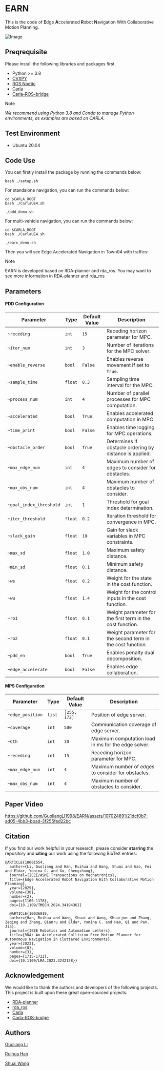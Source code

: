# EARN

This is the code of **E**dge **A**ccelerated **R**obot **N**avigation With Collaborative Motion Planning.

![Image](https://github.com/user-attachments/assets/2e347949-2c45-40ba-8180-0ae5f13b658e)

## Preqrequisite

Please install the following libraries and packages first.

- Python >= 3.8
- [CVXPY](https://www.cvxpy.org/)
- [ROS Noetic](https://wiki.ros.org/noetic)
- [Carla](https://carla.org/)
- [Carla-ROS-bridge](https://github.com/carla-simulator/ros-bridge)

> [!NOTE]
> *We recommend using Python 3.8 and Conda to manage Python environments, as examples are based on CARLA.*

## Test Environment 

- Ubuntu 20.04

## Code Use

You can firstly install the package by running the commands below:

```
bash ./setup.sh
```

For standalone navigation, you can run the commands below:
```
cd $CARLA_ROOT
bash ./CarlaUE4.sh
```
```
./pdd_demo.sh
```

For multi-vehicle navigation, you can run the commands below:
```
cd $CARLA_ROOT
bash ./CarlaUE4.sh
```
```
./earn_demo.sh
```

Then you will see Edge Accelerated Navigation in Town04 with traffics:



> [!NOTE]
EARN is developed based on RDA-planner and rda_ros. You may want to see more information in [RDA-planner](https://github.com/hanruihua/RDA-planner) and [rda_ros](https://github.com/hanruihua/rda_ros)


## Parameters

#### PDD Configuration

| Parameter               | Type    | Default Value | Description                                                |
| ----------------------- | ------- | ------------- | ---------------------------------------------------------- |
| `~receding`             | `int`   | `15`          | Receding horizon parameter for MPC.                        |
| `~iter_num`             | `int`   | `3`           | Number of iterations for the MPC solver.                   |
| `~enable_reverse`       | `bool`  | `False`       | Enables reverse movement if set to `True`.                 |
| `~sample_time`          | `float` | `0.3`         | Sampling time interval for the MPC.                        |
| `~process_num`          | `int`   | `4`           | Number of parallel processes for MPC computation.          |
| `~accelerated`          | `bool`  | `True`        | Enables accelerated computation in MPC.                    |
| `~time_print`           | `bool`  | `False`       | Enables time logging for MPC operations.                   |
| `~obstacle_order`       | `bool`  | `True`        | Determines if obstacle ordering by distance is applied.    |
| `~max_edge_num`         | `int`   | `4`           | Maximum number of edges to consider for obstacles.         |
| `~max_obs_num`          | `int`   | `4`           | Maximum number of obstacles to consider.                   |
| `~goal_index_threshold` | `int`   | `1`           | Threshold for goal index determination.                    |
| `~iter_threshold`       | `float` | `0.2`         | Iteration threshold for convergence in MPC.                |
| `~slack_gain`           | `float` | `10`           | Gain for slack variables in MPC constraints.               |
| `~max_sd`               | `float` | `1.0`         | Maximum safety distance.                                   |
| `~min_sd`               | `float` | `0.1`         | Minimum safety distance.                                   |
| `~ws`                   | `float` | `0.2`         | Weight for the state in the cost function.                 |
| `~wu`                   | `float` | `1.4`         | Weight for the control inputs in the cost function.        |
| `~ro1`                  | `float` | `0.1`         | Weight parameter for the first term in the cost function.  |
| `~ro2`                  | `float` | `0.1`         | Weight parameter for the second term in the cost function. |
| `~pdd_en`               | `bool` | `True`         | Enables penalty dual decomposition.  |
| `~edge_accelerate`      | `bool` | `False`         | Enables edge collaboration.  |


#### MPS Configuration

| Parameter               | Type    | Default Value | Description                                                |
| ----------------------- | ------- | ------------- | ---------------------------------------------------------- |
| `~edge_position`             | `list`   | `[255, 172]`          | Position of edge server.                        |
| `~coverage`             | `int`   | `500`          | Communication coverage of edge server.                        |
| `~Cth`             | `int`   | `30`           | Maximum computation load in ms for the edge solver.                   |
| `~receding`             | `int`   | `15`          | Receding horizon parameter for MPC.                        |
| `~max_edge_num`         | `int`   | `4`           | Maximum number of edges to consider for obstacles.         |
| `~max_obs_num`          | `int`   | `4`           | Maximum number of obstacles to consider.                   |



## Paper Video

https://github.com/GuoliangLI1998/EARN/assets/107024891/21dcf0b7-ad05-4bb3-bbad-3f255fed22bc

## Citation

If you find our work helpful in your research, please consider **starring** the repository and **citing** our work using the following BibTeX entries:

```
@ARTICLE{10601554,
  author={Li, Guoliang and Han, Ruihua and Wang, Shuai and Gao, Fei and Eldar, Yonina C. and Xu, Chengzhong},
  journal={IEEE/ASME Transactions on Mechatronics}, 
  title={Edge Accelerated Robot Navigation With Collaborative Motion Planning}, 
  year={2025},
  volume={30},
  number={2},
  pages={1166-1178},
  doi={10.1109/TMECH.2024.3419436}}
```

```
  @ARTICLE{10036019,
  author={Han, Ruihua and Wang, Shuai and Wang, Shuaijun and Zhang, Zeqing and Zhang, Qianru and Eldar, Yonina C. and Hao, Qi and Pan, Jia},
  journal={IEEE Robotics and Automation Letters}, 
  title={RDA: An Accelerated Collision Free Motion Planner for Autonomous Navigation in Cluttered Environments}, 
  year={2023},
  volume={8},
  number={3},
  pages={1715-1722},
  doi={10.1109/LRA.2023.3242138}}

```

## Acknowledgement

We would like to thank the authors and developers of the following projects. This project is built upon these great open-sourced projects.
- [RDA-planner](https://github.com/hanruihua/RDA-planner)
- [rda_ros](https://github.com/hanruihua/rda_ros)
- [Carla](https://carla.org/)
- [Carla-ROS-bridge](https://github.com/carla-simulator/ros-bridge)

## Authors

[Guoliang Li](https://github.com/GuoliangLI1998)

[Ruihua Han](https://github.com/hanruihua)

[Shuai Wang](https://github.com/bearswang)

